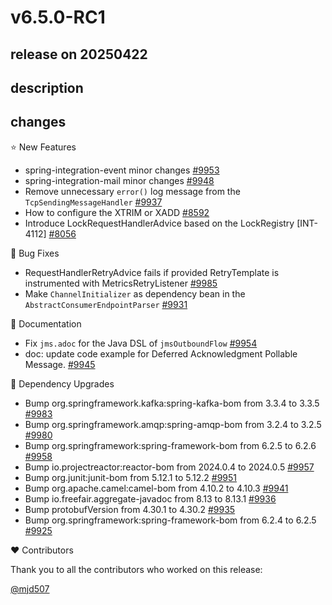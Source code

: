 # v6.5.0-RC1

## release on 20250422
## description
## changes
⭐ New Features

* spring-integration-event minor changes <a href="https://github.com/spring-projects/spring-integration/pull/9953" data-hovercard-type="pull_request" data-hovercard-url="/spring-projects/spring-integration/pull/9953/hovercard">#9953</a>
* spring-integration-mail minor changes <a href="https://github.com/spring-projects/spring-integration/pull/9948" data-hovercard-type="pull_request" data-hovercard-url="/spring-projects/spring-integration/pull/9948/hovercard">#9948</a>
* Remove unnecessary <code>error()</code> log message from the <code>TcpSendingMessageHandler</code> <a href="https://github.com/spring-projects/spring-integration/issues/9937" data-hovercard-type="issue" data-hovercard-url="/spring-projects/spring-integration/issues/9937/hovercard">#9937</a>
* How to configure the XTRIM or XADD <a href="https://github.com/spring-projects/spring-integration/issues/8592" data-hovercard-type="issue" data-hovercard-url="/spring-projects/spring-integration/issues/8592/hovercard">#8592</a>
* Introduce LockRequestHandlerAdvice based on the LockRegistry [INT-4112] <a href="https://github.com/spring-projects/spring-integration/issues/8056" data-hovercard-type="issue" data-hovercard-url="/spring-projects/spring-integration/issues/8056/hovercard">#8056</a>

🐞 Bug Fixes

* RequestHandlerRetryAdvice fails if provided RetryTemplate is instrumented with MetricsRetryListener <a href="https://github.com/spring-projects/spring-integration/issues/9985" data-hovercard-type="issue" data-hovercard-url="/spring-projects/spring-integration/issues/9985/hovercard">#9985</a>
* Make <code>ChannelInitializer</code> as dependency bean in the <code>AbstractConsumerEndpointParser</code> <a href="https://github.com/spring-projects/spring-integration/issues/9931" data-hovercard-type="issue" data-hovercard-url="/spring-projects/spring-integration/issues/9931/hovercard">#9931</a>

📔 Documentation

* Fix <code>jms.adoc</code> for the Java DSL of <code>jmsOutboundFlow</code> <a href="https://github.com/spring-projects/spring-integration/pull/9954" data-hovercard-type="pull_request" data-hovercard-url="/spring-projects/spring-integration/pull/9954/hovercard">#9954</a>
* doc: update code example for Deferred Acknowledgment Pollable Message. <a href="https://github.com/spring-projects/spring-integration/pull/9945" data-hovercard-type="pull_request" data-hovercard-url="/spring-projects/spring-integration/pull/9945/hovercard">#9945</a>

🔨 Dependency Upgrades

* Bump org.springframework.kafka:spring-kafka-bom from 3.3.4 to 3.3.5 <a href="https://github.com/spring-projects/spring-integration/pull/9983" data-hovercard-type="pull_request" data-hovercard-url="/spring-projects/spring-integration/pull/9983/hovercard">#9983</a>
* Bump org.springframework.amqp:spring-amqp-bom from 3.2.4 to 3.2.5 <a href="https://github.com/spring-projects/spring-integration/pull/9980" data-hovercard-type="pull_request" data-hovercard-url="/spring-projects/spring-integration/pull/9980/hovercard">#9980</a>
* Bump org.springframework:spring-framework-bom from 6.2.5 to 6.2.6 <a href="https://github.com/spring-projects/spring-integration/pull/9958" data-hovercard-type="pull_request" data-hovercard-url="/spring-projects/spring-integration/pull/9958/hovercard">#9958</a>
* Bump io.projectreactor:reactor-bom from 2024.0.4 to 2024.0.5 <a href="https://github.com/spring-projects/spring-integration/pull/9957" data-hovercard-type="pull_request" data-hovercard-url="/spring-projects/spring-integration/pull/9957/hovercard">#9957</a>
* Bump org.junit:junit-bom from 5.12.1 to 5.12.2 <a href="https://github.com/spring-projects/spring-integration/pull/9951" data-hovercard-type="pull_request" data-hovercard-url="/spring-projects/spring-integration/pull/9951/hovercard">#9951</a>
* Bump org.apache.camel:camel-bom from 4.10.2 to 4.10.3 <a href="https://github.com/spring-projects/spring-integration/pull/9941" data-hovercard-type="pull_request" data-hovercard-url="/spring-projects/spring-integration/pull/9941/hovercard">#9941</a>
* Bump io.freefair.aggregate-javadoc from 8.13 to 8.13.1 <a href="https://github.com/spring-projects/spring-integration/pull/9936" data-hovercard-type="pull_request" data-hovercard-url="/spring-projects/spring-integration/pull/9936/hovercard">#9936</a>
* Bump protobufVersion from 4.30.1 to 4.30.2 <a href="https://github.com/spring-projects/spring-integration/pull/9935" data-hovercard-type="pull_request" data-hovercard-url="/spring-projects/spring-integration/pull/9935/hovercard">#9935</a>
* Bump org.springframework:spring-framework-bom from 6.2.4 to 6.2.5 <a href="https://github.com/spring-projects/spring-integration/pull/9925" data-hovercard-type="pull_request" data-hovercard-url="/spring-projects/spring-integration/pull/9925/hovercard">#9925</a>

❤️ Contributors

Thank you to all the contributors who worked on this release:

<a class="user-mention notranslate" data-hovercard-type="user" data-hovercard-url="/users/mjd507/hovercard" data-octo-click="hovercard-link-click" data-octo-dimensions="link_type:self" href="https://github.com/mjd507">@mjd507</a>

